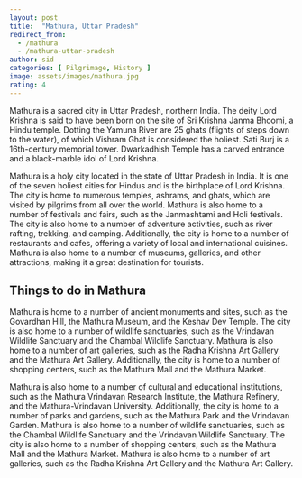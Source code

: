 ```yaml
---
layout: post
title:  "Mathura, Uttar Pradesh"
redirect_from:
  - /mathura
  - /mathura-uttar-pradesh
author: sid
categories: [ Pilgrimage, History ]
image: assets/images/mathura.jpg
rating: 4
---
```

Mathura is a sacred city in Uttar Pradesh, northern India. The deity Lord Krishna is said to have been born on the site of Sri Krishna Janma Bhoomi, a Hindu temple. Dotting the Yamuna River are 25 ghats (flights of steps down to the water), of which Vishram Ghat is considered the holiest. Sati Burj is a 16th-century memorial tower. Dwarkadhish Temple has a carved entrance and a black-marble idol of Lord Krishna.

Mathura is a holy city located in the state of Uttar Pradesh in India. It is one of the seven holiest cities for Hindus and is the birthplace of Lord Krishna. The city is home to numerous temples, ashrams, and ghats, which are visited by pilgrims from all over the world. Mathura is also home to a number of festivals and fairs, such as the Janmashtami and Holi festivals. The city is also home to a number of adventure activities, such as river rafting, trekking, and camping. Additionally, the city is home to a number of restaurants and cafes, offering a variety of local and international cuisines. Mathura is also home to a number of museums, galleries, and other attractions, making it a great destination for tourists.

<h2>Things to do in Mathura</h2>

Mathura is home to a number of ancient monuments and sites, such as the Govardhan Hill, the Mathura Museum, and the Keshav Dev Temple. The city is also home to a number of wildlife sanctuaries, such as the Vrindavan Wildlife Sanctuary and the Chambal Wildlife Sanctuary. Mathura is also home to a number of art galleries, such as the Radha Krishna Art Gallery and the Mathura Art Gallery. Additionally, the city is home to a number of shopping centers, such as the Mathura Mall and the Mathura Market.

Mathura is also home to a number of cultural and educational institutions, such as the Mathura Vrindavan Research Institute, the Mathura Refinery, and the Mathura-Vrindavan University. Additionally, the city is home to a number of parks and gardens, such as the Mathura Park and the Vrindavan Garden. Mathura is also home to a number of wildlife sanctuaries, such as the Chambal Wildlife Sanctuary and the Vrindavan Wildlife Sanctuary. The city is also home to a number of shopping centers, such as the Mathura Mall and the Mathura Market. Mathura is also home to a number of art galleries, such as the Radha Krishna Art Gallery and the Mathura Art Gallery.


<div class="pa-carousel-widget" style="width:100%; height:480px; display:none;"
  data-link="https://traveltriangle.com/blog/things-to-do-in-mathura/"
  data-title="Mathura, Uttar Pradesh"
  data-description="Pilgrimage, History"
  data-delay="3">
  <object data="https://lh3.googleusercontent.com/VVot2PoRoMeq6LhufW5mLQiJb9nL2Gk7Sxn_Mutb3j5VPa-EWBK8a8oWab6ft6beq7XBcBVjPSTHtTc6XV7CH-dcwLLPnn9ZdXzkouwJ1ZlgfPer3IqO6Opudff4JClrZqmTM-3d4NQ=w1920-h1080"></object>
  <object data="https://lh3.googleusercontent.com/x2-5Vm9qMToQQwgLSXXAUBLa6a4MmNod67rSE8ymXf33Bjei1HKakeGKM3G8YMw5vszIFxa6vhoU5WHB8Pg_ZW--5OmDXqwN4VWkdKrdSbplFL_c0z7c7dlakDkFlBLiwd1FJ5YIgHo=w1920-h1080"></object>
  <object data="https://lh3.googleusercontent.com/54pV8kBXHnhR-cgsZ6duc5d3pLRMTF1UDLtZcWkqnDohws0z-vSOcHs0fsi9brqUiSh-5idykLcksy4RG0GOKzfCFQZ5Ni9QcLrEaLe_EPvrO61I04j-n7BPDM-UiGjeK-Dw2LD9L10=w1920-h1080"></object>
  <object data="https://lh3.googleusercontent.com/Q63JwWkHzr_ZG8h1XLEn7S60OAGSRx9suADCkq0V6UGjXjc7owUHZuBn68tTe7BsJOi79s_K1nLoZoJYG6k6a0YUp56Ybf90iwPvYvM6WbHI-Uby0hua6uPMZSNvMGVsOHo8qpp--VE=w1920-h1080"></object>
  <object data="https://lh3.googleusercontent.com/is_fuILe_p_vG5onS5sD6k0Oub1Sz3SJfR-e5U0jOUIAvkjt7uw0V_DzkvYqzX-WkZl5COllpWGiiHRFsr0-p8AzOXe-oWT_cgBJ5GKZTSRdBv1eymHe9HFp4L76yUBhoBU7qR5cRXk=w1920-h1080"></object>
  <object data="https://lh3.googleusercontent.com/EOg3Ptd-WfbgHnwj0Pa16C7Nu68FuVPN33rhk7DpEWxty8z6TiqEIms8DqfOBZrFSEDE492V41FwRpX8ZGATeCeI5IO2iDhk3xQ6pMWDQ-B7h0JccDFkUFtunHp78yjvkKY9tDQhLmk=w1920-h1080"></object>
  <object data="https://lh3.googleusercontent.com/6h7O_D77Y1ZGv7W-mWN5eRQN03pUjDgSZkhthyZLenjOVkqV8CXQhzJNRS7IkDoeAEj5ZbzCF-TXxYOcNbUmL6x4fjBI-KPThpIhTseGkz5K9v9S1ZF_G__U_8CitfGZgsNMIos4DBM=w1920-h1080"></object>
  <object data="https://lh3.googleusercontent.com/LWdrJHwRJTt-gbjDD_gtH4w3qRnYNYlsI_Xe3j42txXOThAtJoVPrwTi_ttzv0FPk7UwJ6R0rhx7VwTqHs3eCwBpHBY3iPNrFRsb0n8vR1Sh7v3WIwyefhxBKW2s-Vi7Ut1DcbuBGjw=w1920-h1080"></object>
  <object data="https://lh3.googleusercontent.com/sxcQeqNQnOt_ZiAb0ToyUPyp__k8n4zXOQ_uUFRNKZqOX3QFXKoGfSvjDjhbC1p-rXvGpeVn86BpDqtf6IArAJbyYFoRBrTIi3LTWCl0j0miOAKS9Qvd-JX2WBe92Fk0118rbPwxIho=w1920-h1080"></object>
  <object data="https://lh3.googleusercontent.com/lza5JqSqNI4VimEffu6SVCJ23jEKqTqd0RAIgxLr0PjsV8suqJzbP0d-OuiUmgnNWdQnN-1I2AqXbzq-J-qkp3G-El0g3zVH-uaB98S8kQsAv6uhWhJmxg-MDvOmI-yM4DQDt5ZFVFw=w1920-h1080"></object>
</div>